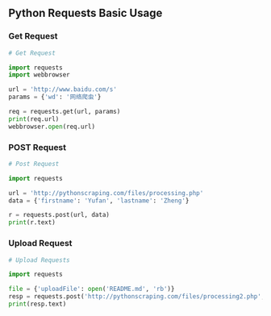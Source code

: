 ## Python Requests Basic Usage

### Get Request

```python
# Get Request

import requests
import webbrowser

url = 'http://www.baidu.com/s'
params = {'wd': '网络爬虫'}

req = requests.get(url, params)
print(req.url)
webbrowser.open(req.url)
```

### POST Request

```python
# Post Request

import requests

url = 'http://pythonscraping.com/files/processing.php'
data = {'firstname': 'Yufan', 'lastname': 'Zheng'}

r = requests.post(url, data)
print(r.text)
```

### Upload Request

```python
# Upload Requests

import requests

file = {'uploadFile': open('README.md', 'rb')}
resp = requests.post('http://pythonscraping.com/files/processing2.php', file)
print(resp.text)
```